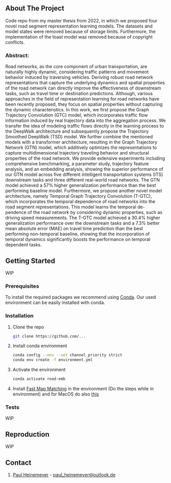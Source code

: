 <!-- PROJECT LOGO -->
<!--
<br />
<div align="center">
  <a href="https://github.com/github_username/repo_name">
    <img src="static/logo.png" alt="Logo">
  </a>
</div>
-->


<!-- ABOUT THE PROJECT -->
## About The Project
Code repo from my master thesis from 2022, in which we proposed four novel road segment representation learning models.
The datasets and model states were removed because of storage limits. Furthermore, the implementation of the toast model was removed because of copyright conflicts. 

### Abstract:

Road networks, as the core component of urban transportation, are naturally highly
dynamic, considering traffic patterns and movement behavior induced by traversing
vehicles. Deriving robust road network representations that capture the underlying
dynamics and spatial properties of the road network can directly improve the effectiveness
of downstream tasks, such as travel time or destination predictions. Although, various
approaches in the field of representation learning for road networks have been recently
proposed, they focus on spatial properties without capturing the dynamic characteristics.
In this work, we first propose the Graph Trajectory Convolution (GTC) model, which
incorporates traffic flow information induced by real trajectory data into the aggregation
process. We transfer the idea of modeling traffic flows directly in the learning process to
the DeepWalk architecture and subsequently propose the Trajectory Smoothed DeepWalk
(TSD) model. We further combine the mentioned models with a transformer architecture,
resulting in the Graph Trajectory Network (GTN) model, which additively optimizes the
representations to capture multidimensional trajectory traveling behavior and structural
properties of the road network. We provide extensive experiments including comprehensive
benchmarking, a parameter study, trajectory feature analysis, and an embedding analysis,
showing the superior performance of our GTN model across five different intelligent
transportation systems (ITS) downstream tasks and three different real-world road
networks. The GTN model achieved a 57% higher generalization performance than the
best performing baseline model.
Furthermore, we propose another novel model architecture, namely Temporal Graph
Trajectory Convolution (T-GTC), which incorporates the temporal dependence of road
networks into the road segment representations. This model learns the temporal de-
pendence of the road network by considering dynamic properties, such as driving speed
measurements. The T-GTC model achieved a 30.4% higher generalization performance
over the downstream tasks and a 7.3% better mean absolute error (MAE) on travel time
prediction than the best performing non-temporal baseline, showing that the incorporation
of temporal dynamics significantly boosts the performance on temporal dependent tasks.


<!-- GETTING STARTED -->
## Getting Started

WIP

### Prerequisites
To install the required packages we recommend using [Conda](https://docs.conda.io/en/latest/). Our used environment can be easily installed with conda.

### Installation

1. Clone the repo
   ```sh
   git clone https://github.com/...
   ```
2. Install conda environment
   ```sh
   conda config --env --set channel_priority strict
   conda env create -f environment.yml
   ```
3. Activate the environment
   ```sh
   conda activate road-emb
   ```
4. Install [Fast Map Matching](https://fmm-wiki.github.io/docs/installation/) in the environment (Do the steps while in environment) and for MacOS do also [this](https://github.com/cyang-kth/fmm/pull/214)

### Tests
WIP

## Reproduction
WIP

<!-- CONTACT -->
## Contact

1. [Paul Heinemeyer](https://github.com/SwiftPredator) - paul_heinemeyer@outlook.de




